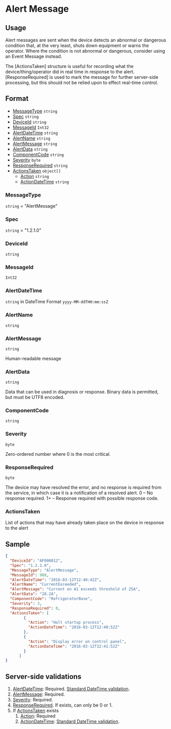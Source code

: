 # Alert Message
## Usage
Alert messages are sent when the device detects an abnormal or dangerous condition that, at the very least, shuts down equipment or warns the operator. Where the condition is not abnormal or dangerous, consider using an Event Message instead.

The [ActionsTaken] structure is useful for recording what the device/thing/operator did in real time in response to the alert. [ResponseRequired] is used to mark the message for further server-side processing, but this should not be relied upon to effect real-time control.
## Format
* [MessageType](#messagetype) ```string```
* [Spec](#spec) ```string```
* [DeviceId](#deviceid) ```string```
* [MessageId](#messageid) ```Int32```
* [AlertDateTime](#alertdatetime) ```string```
* [AlertName](#alertname) ```string```
* [AlertMessage](#alertmessage) ```string```
* [AlertData](#alertdata) ```string```
* [ComponentCode](#componentcode) ```string```
* [Severity](#severity) ```byte```
* [ResponseRequired](#responserequired) ```string```
* [ActionsTaken](#ActionsTaken) ```object[]```
    * [Action](#action) ```string```
    * [ActionDateTime](#actiondateTime) ```string``` 

### MessageType
```string``` = "AlertMessage"
### Spec
```string``` = "1.2.1.0"
### DeviceId
```string``` 
### MessageId
```Int32```
### AlertDateTime
```string``` in DateTime Format ```yyyy-MM-ddTHH:mm:ssZ```
### AlertName
```string```
### AlertMessage
```string``` 

Human-readable message 
### AlertData
```string``` 

Data that can be used in diagnosis or response. Binary data is permitted, but must be UTF8 encoded.

### ComponentCode 
```string```
### Severity
```byte```

Zero-ordered number where 0 is the most critical.
### ResponseRequired
```byte```

The device may have resolved the error, and no response is required from the service, in which case it is a notification of a resolved alert. 0 – No response required. 1+ – Response required with possible response code.

### ActionsTaken
List of actions that may have already taken place on the device in response to the alert

## Sample
```JSON
{
  "DeviceId": "AF000012",
  "Spec": "1.2.1.0",
  "MessageType": "AlertMessage",
  "MessageId": 988,
  "AlertDateTime": "2016-03-12T12:40:42Z",
  "AlertName": "CurrentExceeded",
  "AlertMessage": "Current on A1 exceeds threshold of 25A",
  "AlertData": "28.2A",
  "ComponentCode": "RefrigeratorBase",
  "Severity": 3,
  "ResponseRequired": 0,
  "ActionsTaken": [
        {
          "Action": "Halt startup process",
          "ActionDateTime": "2016-03-12T12:40:52Z"
        },
        {
          "Action": "Display error on control panel",
          "ActionDateTime": "2016-03-12T12:41:52Z"
        }
      ]
}

```
## Server-side validations
1.	[AlertDateTime](#alertdatetime): Required. [Standard DateTime validation](../00-UsageNotes/DateTime-Formatting.md#standardddateTimevalidation).
2.	[AlertMessage](#alertmessage): Required.
3.	[Severity](#severity): Required.
4.	[ResponseRequired](#responserequired). If exists, can only be 0 or 1.
5.	If [ActionsTaken](#ActionsTaken) exists
    1. [Action](#action): Required
    2. [ActionDateTime](#actiondateTime): [Standard DateTime validation](../00-UsageNotes/DateTime-Formatting.md#standardddateTimevalidation).
